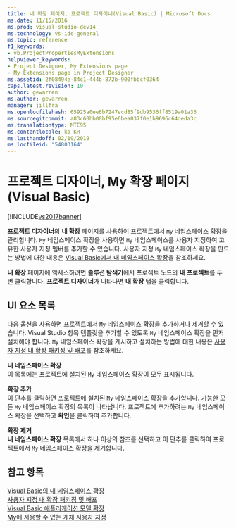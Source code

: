 ```yaml
---
title: 내 확장 페이지, 프로젝트 디자이너(Visual Basic) | Microsoft Docs
ms.date: 11/15/2016
ms.prod: visual-studio-dev14
ms.technology: vs-ide-general
ms.topic: reference
f1_keywords:
- vb.ProjectPropertiesMyExtensions
helpviewer_keywords:
- Project Designer, My Extensions page
- My Extensions page in Project Designer
ms.assetid: 2f08494e-84c1-444b-872b-900fbbcf0364
caps.latest.revision: 10
author: gewarren
ms.author: gewarren
manager: jillfra
ms.openlocfilehash: 65925a0ee6b7247ecd85f9db9536ff8519a01a33
ms.sourcegitcommit: a83c60bb00bf95e6bea037f0e1b9696c64deda3c
ms.translationtype: MTE95
ms.contentlocale: ko-KR
ms.lasthandoff: 02/19/2019
ms.locfileid: "54803164"
---
```

# <a name="my-extensions-page-project-designer-visual-basic"></a>프로젝트 디자이너, My 확장 페이지(Visual Basic)
[!INCLUDE[vs2017banner](../../includes/vs2017banner.md)]

  
**프로젝트 디자이너**의 **내 확장** 페이지를 사용하여 프로젝트에서 `My` 네임스페이스 확장을 관리합니다. `My` 네임스페이스 확장을 사용하면 `My` 네임스페이스를 사용자 지정하여 고유한 사용자 지정 멤버를 추가할 수 있습니다. 사용자 지정 `My` 네임스페이스 확장을 만드는 방법에 대한 내용은 [Visual Basic에서 내 네임스페이스 확장](http://msdn.microsoft.com/library/808e8617-b01c-4135-8b21-babe87389e8e)을 참조하세요.  
  
 **내 확장** 페이지에 액세스하려면 **솔루션 탐색기**에서 프로젝트 노드의 **내 프로젝트**를 두 번 클릭합니다. **프로젝트 디자이너**가 나타나면 **내 확장** 탭을 클릭합니다.  
  
## <a name="uielement-list"></a>UI 요소 목록  
 다음 옵션을 사용하면 프로젝트에서 `My` 네임스페이스 확장을 추가하거나 제거할 수 있습니다. Visual Studio 항목 템플릿을 추가할 수 있도록 `My` 네임스페이스 확장을 먼저 설치해야 합니다. `My` 네임스페이스 확장을 게시하고 설치하는 방법에 대한 내용은 [사용자 지정 내 확장 패키징 및 배포](http://msdn.microsoft.com/library/fd89c54b-0290-4c50-95a3-ff17d4487a21)를 참조하세요.  
  
 **내 네임스페이스 확장**  
 이 목록에는 프로젝트에 설치된 `My` 네임스페이스 확장이 모두 표시됩니다.  
  
 **확장 추가**  
 이 단추를 클릭하면 프로젝트에 설치된 `My` 네임스페이스 확장을 추가합니다. 가능한 모든 `My` 네임스페이스 확장의 목록이 나타납니다. 프로젝트에 추가하려는 `My` 네임스페이스 확장을 선택하고 **확인**을 클릭하여 추가합니다.  
  
 **확장 제거**  
 **내 네임스페이스 확장** 목록에서 하나 이상의 참조를 선택하고 이 단추를 클릭하여 프로젝트에서 `My` 네임스페이스 확장을 제거합니다.  
  
## <a name="see-also"></a>참고 항목  
 [Visual Basic의 내 네임스페이스 확장](http://msdn.microsoft.com/library/808e8617-b01c-4135-8b21-babe87389e8e)   
 [사용자 지정 내 확장 패키징 및 배포](http://msdn.microsoft.com/library/fd89c54b-0290-4c50-95a3-ff17d4487a21)   
 [Visual Basic 애플리케이션 모델 확장](http://msdn.microsoft.com/library/e91d3bed-4c27-40e3-871d-2be17467c72c)   
 [My에 사용할 수 있는 개체 사용자 지정](http://msdn.microsoft.com/library/4e8279c2-ed5b-4681-8903-8a6671874000)
